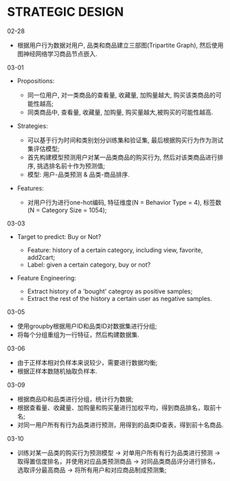 # STRATEGIC DESIGN

02-28

- 根据用户行为数据对用户, 品类和商品建立三部图(Tripartite Graph), 然后使用图神经网络学习商品节点嵌入.

03-01

- Propositions:
  - 同一位用户, 对一类商品的查看量, 收藏量, 加购量越大, 购买该类商品的可能性越高;
  - 同类商品中, 查看量, 收藏量, 加购量, 购买量越大,被购买的可能性越高.

- Strategies:
  - 可以基于行为时间和类别划分训练集和验证集, 最后根据购买行为作为测试集评估模型;
  - 首先构建模型预测用户对某一品类商品的购买行为, 然后对该类商品进行排序, 挑选排名前十作为预测值;
  - 模型: 用户-品类预测 & 品类-商品排序.

- Features:
  - 对用户行为进行one-hot编码, 特征维度(N = Behavior Type = 4), 标签数(N = Category Size = 1054);

03-03

- Target to predict: Buy or Not?
  - Feature: history of a certain category, including view, favorite, add2cart;
  - Label: given a certain category, buy or not?

- Feature Engineering:
  - Extract history of a 'bought' categroy as positive samples;
  - Extract the rest of the history a certain user as negative samples.

03-05

- 使用groupby根据用户ID和品类ID对数据集进行分组;
- 将每个分组重组为一行特征，然后构建数据集.

03-06

- 由于正样本相对负样本来说较少，需要进行数据均衡;
- 根据正样本数随机抽取负样本.

03-09

- 根据商品ID和品类进行分组，统计行为数据;
- 根据查看量、收藏量、加购量和购买量进行加权平均，得到商品排名，取前十名;
- 对同一用户所有有行为品类进行预测，用得到的品类ID查表，得到前十名商品.

03-10

- 训练对某一品类的购买行为预测模型 -> 对单用户所有有行为品类进行预测 -> 取得置信度排名，并使用对应品类预测商品 -> 对同品类商品评分进行排名，选取评分最高商品 -> 将所有用户和对应商品制成预测集;
